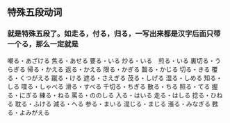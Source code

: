 ## 特殊五段动词
### 就是特殊五段了。如走る，付る，归る，一写出来都是汉字后面只带一个る，那么一定就是
嘲る・あざける
焦る・あせる
要る・いる
炒る・いる　煎る・いる
裏切る・うらぎる
帰る・かえる
返る・かえる
限る・かぎる
齧る・かじる
切る・きる
覆る・くつがえる
蹴る・ける
遮る・さえぎる
茂る・しげる
湿る・しめる
知る・しる
喋る・しゃべる
滑る・すべる
千切る・ちぎる
散る・ちる
照る・てる
握る・にぎる
練る・ねる
罵る・ののしる
入る・はいる
走る・はしる
捻る・ひねる
耽る・ふける
減る・へる
参る・まいる
混じる・まじる
漲る・みなぎる
甦る・よみがえる
